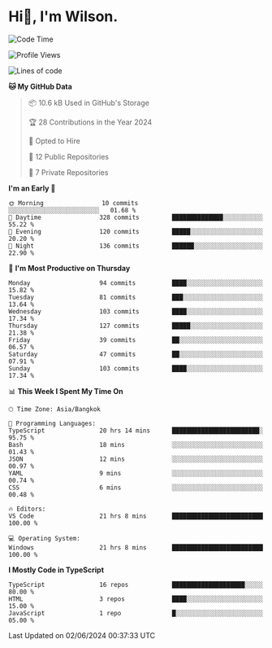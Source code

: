 # Hi👋, I'm Wilson.
<!--START_SECTION:waka-->
![Code Time](http://img.shields.io/badge/Code%20Time-1%2C455%20hrs%2041%20mins-blue)

![Profile Views](http://img.shields.io/badge/Profile%20Views-0-blue)

![Lines of code](https://img.shields.io/badge/From%20Hello%20World%20I%27ve%20Written-267.0%20thousand%20lines%20of%20code-blue)

**🐱 My GitHub Data** 

> 📦 10.6 kB Used in GitHub's Storage 
 > 
> 🏆 28 Contributions in the Year 2024
 > 
> 💼 Opted to Hire
 > 
> 📜 12 Public Repositories 
 > 
> 🔑 7 Private Repositories 
 > 
**I'm an Early 🐤** 

```text
🌞 Morning                10 commits          ░░░░░░░░░░░░░░░░░░░░░░░░░   01.68 % 
🌆 Daytime                328 commits         ██████████████░░░░░░░░░░░   55.22 % 
🌃 Evening                120 commits         █████░░░░░░░░░░░░░░░░░░░░   20.20 % 
🌙 Night                  136 commits         ██████░░░░░░░░░░░░░░░░░░░   22.90 % 
```
📅 **I'm Most Productive on Thursday** 

```text
Monday                   94 commits          ████░░░░░░░░░░░░░░░░░░░░░   15.82 % 
Tuesday                  81 commits          ███░░░░░░░░░░░░░░░░░░░░░░   13.64 % 
Wednesday                103 commits         ████░░░░░░░░░░░░░░░░░░░░░   17.34 % 
Thursday                 127 commits         █████░░░░░░░░░░░░░░░░░░░░   21.38 % 
Friday                   39 commits          ██░░░░░░░░░░░░░░░░░░░░░░░   06.57 % 
Saturday                 47 commits          ██░░░░░░░░░░░░░░░░░░░░░░░   07.91 % 
Sunday                   103 commits         ████░░░░░░░░░░░░░░░░░░░░░   17.34 % 
```


📊 **This Week I Spent My Time On** 

```text
🕑︎ Time Zone: Asia/Bangkok

💬 Programming Languages: 
TypeScript               20 hrs 14 mins      ████████████████████████░   95.75 % 
Bash                     18 mins             ░░░░░░░░░░░░░░░░░░░░░░░░░   01.43 % 
JSON                     12 mins             ░░░░░░░░░░░░░░░░░░░░░░░░░   00.97 % 
YAML                     9 mins              ░░░░░░░░░░░░░░░░░░░░░░░░░   00.74 % 
CSS                      6 mins              ░░░░░░░░░░░░░░░░░░░░░░░░░   00.48 % 

🔥 Editors: 
VS Code                  21 hrs 8 mins       █████████████████████████   100.00 % 

💻 Operating System: 
Windows                  21 hrs 8 mins       █████████████████████████   100.00 % 
```

**I Mostly Code in TypeScript** 

```text
TypeScript               16 repos            ████████████████████░░░░░   80.00 % 
HTML                     3 repos             ████░░░░░░░░░░░░░░░░░░░░░   15.00 % 
JavaScript               1 repo              █░░░░░░░░░░░░░░░░░░░░░░░░   05.00 % 
```




 Last Updated on 02/06/2024 00:37:33 UTC
<!--END_SECTION:waka-->

